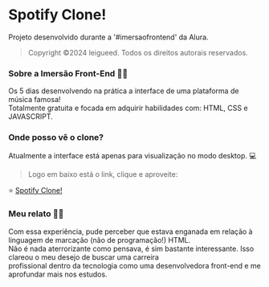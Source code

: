 # Spotify Clone!
Projeto desenvolvido durante a '#imersaofrontend' da Alura.

> Copyright ©2024 leigueed. Todos os direitos autorais reservados.

### Sobre a Imersão Front-End 🤿💙

<p>Os 5 dias desenvolvendo na prática a interface de uma plataforma de música famosa! <br> Totalmente gratuita e focada em adquirir habilidades com: HTML, CSS e JAVASCRIPT.</p>

### Onde posso vê o clone?
<p>Atualmente a interface está apenas para visualização no modo desktop. 💻 </p>

> Logo em baixo está o link, clique e aproveite:
<p>⭐ <a href="https://leigueed.github.io/spotify-imersao/"> Spotify Clone! </a></p>

### Meu relato 👩‍💻
<p>Com essa experiência, pude perceber que estava enganada em relação à linguagem de marcação (não de programação!) HTML.<br> Não é nada aterrorizante como pensava, é sim bastante interessante. Isso clareou o meu desejo de buscar uma carreira <br> profissional dentro da tecnologia como uma desenvolvedora front-end e me aprofundar mais nos estudos.</p>
